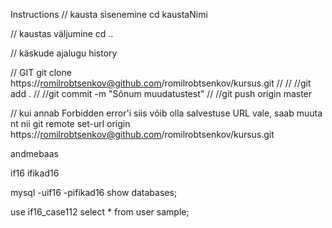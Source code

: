 Instructions
// kausta sisenemine
cd kaustaNimi

// kaustas väljumine
cd ..

// käskude ajalugu
history

// GIT
git clone https://romilrobtsenkov@github.com/romilrobtsenkov/kursus.git
//
//
//git add .
//
//git commit -m "Sõnum muudatustest"
//
//git push origin master 

// kui annab Forbidden error'i siis võib olla salvestuse URL vale, saab muuta nt nii
git remote set-url origin https://romilrobtsenkov@github.com/romilrobtsenkov/kursus.git

andmebaas

if16
ifikad16

mysql -uif16 -pifikad16
show databases;

use if16_case112
select * from user sample;
